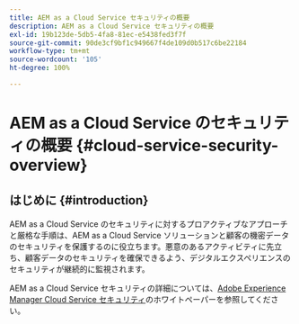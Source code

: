 ```yaml
---
title: AEM as a Cloud Service セキュリティの概要
description: AEM as a Cloud Service セキュリティの概要
exl-id: 19b123de-5db5-4fa8-81ec-e5438fed3f7f
source-git-commit: 90de3cf9bf1c949667f4de109d0b517c6be22184
workflow-type: tm+mt
source-wordcount: '105'
ht-degree: 100%

---
```


# AEM as a Cloud Service のセキュリティの概要 {#cloud-service-security-overview}

## はじめに {#introduction}

AEM as a Cloud Service のセキュリティに対するプロアクティブなアプローチと厳格な手順は、AEM as a Cloud Service ソリューションと顧客の機密データのセキュリティを保護するのに役立ちます。悪意のあるアクティビティに先立ち、顧客データのセキュリティを確保できるよう、デジタルエクスペリエンスのセキュリティが継続的に監視されます。

AEM as a Cloud Service セキュリティの詳細については、[Adobe Experience Manager Cloud Service セキュリティ](https://www.adobe.com/content/dam/cc/en/security/pdfs/AEMCloudService_Security_Overview.pdf)のホワイトペーパーを参照してください。

